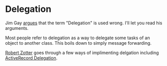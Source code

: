 # Delegation

Jim Gay [argues](http://www.saturnflyer.com/blog/jim/2012/07/06/the-gang-of-four-is-wrong-and-you-dont-understand-delegation/) that the term "Delegation" is used wrong. I'll let you read his arguments.

Most people refer to delegation as a way to delegate some tasks of an object to another class. This boils down to simply message forwarding.

[Robert Zotter](http://www.fromjavatoruby.com/2008/10/delgation-in-ruby.html) goes through a few ways of implimenting delgation including [ActiveRecord Delegation](http://guides.rubyonrails.org/active_support_core_extensions.html#method-delegation).

